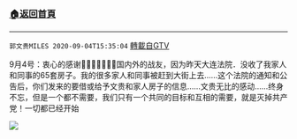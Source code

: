 ﻿###  [:house:返回首頁](https://github.com/ourhimalayas/txt)
---

`郭文贵MILES 2020-09-04T15:35:04` [轉載自GTV](https://gtv.org/web/#/UserInfo/5e596957357cc612d35a8044)

9月4号：衷心的感谢🙏🙏🙏🙏🙏🙏🙏国内外的战友，因为昨天大连法院．没收了我家人和同事的65套房子。我的很多家人和同事被赶到大街上去……这个法院的通知和公告后，你们发来的要借或给予文贵和家人房子的信息……文贵无比的感动……终身不忘，但是一个都不需要，我们只有一个共同的目标和互相的需要，就是灭掉共产党！一切都已经开始

[![](https://filegroup.gtv.org/cdn-cgi/image/width=600/https://filegroup.gtv.org/group3/default/20200904/15/35/0/12c6fecfbdae517f53d9861caff5ee97)](https://filegroup.gtv.org/group3/default/20200904/15/35/0/044ff8795ddb1d4929835f99ca880228.MOV)